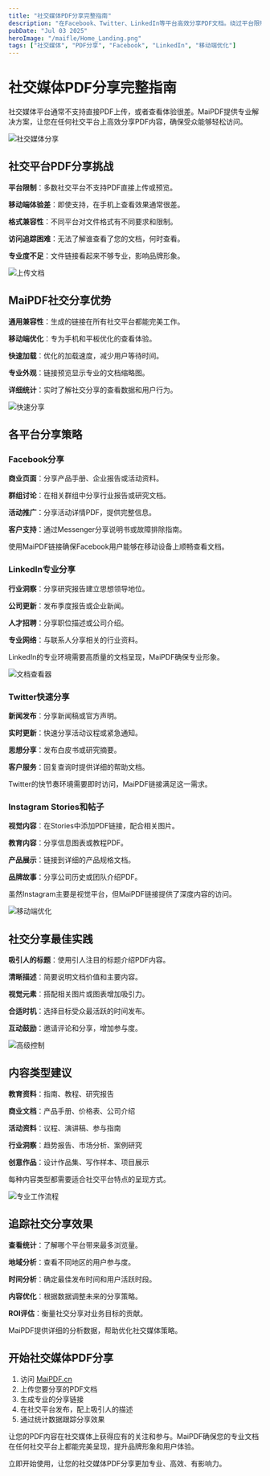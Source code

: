 ```yaml
---
title: "社交媒体PDF分享完整指南"
description: "在Facebook、Twitter、LinkedIn等平台高效分享PDF文档。绕过平台限制，确保移动端访问和专业呈现效果。"
pubDate: "Jul 03 2025"
heroImage: "/maifle/Home_Landing.png"
tags: ["社交媒体", "PDF分享", "Facebook", "LinkedIn", "移动端优化"]
---
```


# 社交媒体PDF分享完整指南

社交媒体平台通常不支持直接PDF上传，或者查看体验很差。MaiPDF提供专业解决方案，让您在任何社交平台上高效分享PDF内容，确保受众能够轻松访问。

![社交媒体分享](/maifle/Home_Landing.png)

## 社交平台PDF分享挑战

**平台限制**：多数社交平台不支持PDF直接上传或预览。

**移动端体验差**：即使支持，在手机上查看效果通常很差。

**格式兼容性**：不同平台对文件格式有不同要求和限制。

**访问追踪困难**：无法了解谁查看了您的文档，何时查看。

**专业度不足**：文件链接看起来不够专业，影响品牌形象。

![上传文档](/maifle/upload_in_cloudshare.png)

## MaiPDF社交分享优势

**通用兼容性**：生成的链接在所有社交平台都能完美工作。

**移动端优化**：专为手机和平板优化的查看体验。

**快速加载**：优化的加载速度，减少用户等待时间。

**专业外观**：链接预览显示专业的文档缩略图。

**详细统计**：实时了解社交分享的查看数据和用户行为。

![快速分享](/maifle/quick_share_options.png)

## 各平台分享策略

### Facebook分享

**商业页面**：分享产品手册、企业报告或活动资料。

**群组讨论**：在相关群组中分享行业报告或研究文档。

**活动推广**：分享活动详情PDF，提供完整信息。

**客户支持**：通过Messenger分享说明书或故障排除指南。

使用MaiPDF链接确保Facebook用户能够在移动设备上顺畅查看文档。

### LinkedIn专业分享

**行业洞察**：分享研究报告建立思想领导地位。

**公司更新**：发布季度报告或企业新闻。

**人才招聘**：分享职位描述或公司介绍。

**专业网络**：与联系人分享相关的行业资料。

LinkedIn的专业环境需要高质量的文档呈现，MaiPDF确保专业形象。

![文档查看器](/maifle/document_viewer.png)

### Twitter快速分享

**新闻发布**：分享新闻稿或官方声明。

**实时更新**：快速分享活动议程或紧急通知。

**思想分享**：发布白皮书或研究摘要。

**客户服务**：回复查询时提供详细的帮助文档。

Twitter的快节奏环境需要即时访问，MaiPDF链接满足这一需求。

### Instagram Stories和帖子

**视觉内容**：在Stories中添加PDF链接，配合相关图片。

**教育内容**：分享信息图表或教程PDF。

**产品展示**：链接到详细的产品规格文档。

**品牌故事**：分享公司历史或团队介绍PDF。

虽然Instagram主要是视觉平台，但MaiPDF链接提供了深度内容的访问。

![移动端优化](/maifle/mobile_access.png)

## 社交分享最佳实践

**吸引人的标题**：使用引人注目的标题介绍PDF内容。

**清晰描述**：简要说明文档价值和主要内容。

**视觉元素**：搭配相关图片或图表增加吸引力。

**合适时机**：选择目标受众最活跃的时间发布。

**互动鼓励**：邀请评论和分享，增加参与度。

![高级控制](/maifle/advanced_sharing.png)

## 内容类型建议

**教育资料**：指南、教程、研究报告

**商业文档**：产品手册、价格表、公司介绍

**活动资料**：议程、演讲稿、参与指南

**行业洞察**：趋势报告、市场分析、案例研究

**创意作品**：设计作品集、写作样本、项目展示

每种内容类型都需要适合社交平台特点的呈现方式。

![专业工作流程](/maifle/professional_workflow.png)

## 追踪社交分享效果

**查看统计**：了解哪个平台带来最多浏览量。

**地域分析**：查看不同地区的用户参与度。

**时间分析**：确定最佳发布时间和用户活跃时段。

**内容优化**：根据数据调整未来的分享策略。

**ROI评估**：衡量社交分享对业务目标的贡献。

MaiPDF提供详细的分析数据，帮助优化社交媒体策略。

## 开始社交媒体PDF分享

1. 访问 [MaiPDF.cn](https://maipdf.cn)
2. 上传您要分享的PDF文档
3. 生成专业的分享链接
4. 在社交平台发布，配上吸引人的描述
5. 通过统计数据跟踪分享效果

让您的PDF内容在社交媒体上获得应有的关注和参与。MaiPDF确保您的专业文档在任何社交平台上都能完美呈现，提升品牌形象和用户体验。

立即开始使用，让您的社交媒体PDF分享更加专业、高效、有影响力。
